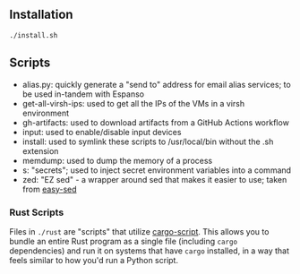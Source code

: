 ## Installation
`./install.sh`

## Scripts
- alias.py: quickly generate a "send to" address for email alias services; to be used in-tandem with Espanso
- get-all-virsh-ips: used to get all the IPs of the VMs in a virsh environment
- gh-artifacts: used to download artifacts from a GitHub Actions workflow
- input: used to enable/disable input devices
- install: used to symlink these scripts to /usr/local/bin without the .sh extension
- memdump: used to dump the memory of a process
- s: "secrets"; used to inject secret environment variables into a command
- zed: "EZ sed" - a wrapper around sed that makes it easier to use; taken from [easy-sed](https://github.com/jayalmaraz/easy-sed)

### Rust Scripts
Files in `./rust` are "scripts" that utilize [cargo-script](https://doc.rust-lang.org/nightly/cargo/reference/unstable.html#script). This allows you to bundle an entire Rust program as a single file (including `cargo` dependencies) and run it on systems that have `cargo` installed, in a way that feels similar to how you'd run a Python script.
